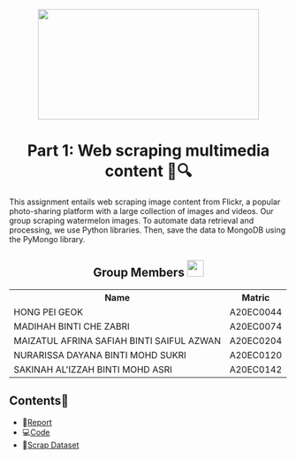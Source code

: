 <div align="center">
  <img width=400px height=200px src="https://user-images.githubusercontent.com/99240177/232822671-98a60054-f4dc-4f84-a7b8-6ed4473e3038.png"/>
</div>

<h1 align=center>Part 1: Web scraping multimedia content 📸🔍</h1>
This assignment entails web scraping image content from Flickr, a popular photo-sharing platform with a large collection of images and videos. Our group scraping watermelon images. To automate data retrieval and processing, we use Python libraries. Then, save the data to MongoDB using the PyMongo library.

<h2 align=center>Group Members <img width=30px; height=30px src="https://user-images.githubusercontent.com/120556342/215398734-609ba04a-88e5-44b5-9eaa-239ac8edd091.png"></h2>
<table align=center>
  <tr>
    <th>Name</th>
    <th>Matric</th>
  </tr>
  <tr>
    <td>HONG PEI GEOK</td>
    <td>A20EC0044</td>
  </tr>
  <tr>
    <td>MADIHAH BINTI CHE ZABRI</td>
    <td>A20EC0074</td>
  </tr>
    <tr>
    <td>MAIZATUL AFRINA SAFIAH BINTI SAIFUL AZWAN</td>
    <td>A20EC0204</td>
  </tr>
    <tr>
    <td>NURARISSA DAYANA BINTI MOHD SUKRI</td>
    <td>A20EC0120</td>
  </tr>
  <tr>
    <td>SAKINAH AL'IZZAH BINTI MOHD ASRI</td>
    <td>A20EC0142</td>
  </tr>
</table>

## Contents📝
- 📑[Report](https://github.com/drshahizan/special-topic-data-engineering/blob/ce75b75768012da91205ffe012703a946ea930cf/assignment/data-scraping/submission/part1/Regex/Regex_Report.md)
- 💻[Code](https://github.com/yanakunn/special-topic-data-engineering/blob/869b20a584941008fe29717e5791e45f11f9840d/assignment/data-scraping/submission/part1/Regex/Regex_Flickr.py)
- 💾[Scrap Dataset](https://github.com/yanakunn/special-topic-data-engineering/blob/869b20a584941008fe29717e5791e45f11f9840d/assignment/data-scraping/submission/part1/Regex/flickr_scraping.csv)
